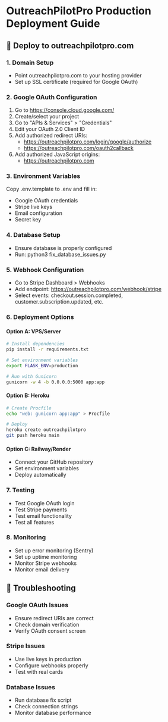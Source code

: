 # OutreachPilotPro Production Deployment Guide

## 🚀 Deploy to outreachpilotpro.com

### 1. Domain Setup
- Point outreachpilotpro.com to your hosting provider
- Set up SSL certificate (required for Google OAuth)

### 2. Google OAuth Configuration
1. Go to https://console.cloud.google.com/
2. Create/select your project
3. Go to "APIs & Services" > "Credentials"
4. Edit your OAuth 2.0 Client ID
5. Add authorized redirect URIs:
   - https://outreachpilotpro.com/login/google/authorize
   - https://outreachpilotpro.com/oauth2callback
6. Add authorized JavaScript origins:
   - https://outreachpilotpro.com

### 3. Environment Variables
Copy .env.template to .env and fill in:
- Google OAuth credentials
- Stripe live keys
- Email configuration
- Secret key

### 4. Database Setup
- Ensure database is properly configured
- Run: python3 fix_database_issues.py

### 5. Webhook Configuration
- Go to Stripe Dashboard > Webhooks
- Add endpoint: https://outreachpilotpro.com/webhook/stripe
- Select events: checkout.session.completed, customer.subscription.updated, etc.

### 6. Deployment Options

#### Option A: VPS/Server
```bash
# Install dependencies
pip install -r requirements.txt

# Set environment variables
export FLASK_ENV=production

# Run with Gunicorn
gunicorn -w 4 -b 0.0.0.0:5000 app:app
```

#### Option B: Heroku
```bash
# Create Procfile
echo "web: gunicorn app:app" > Procfile

# Deploy
heroku create outreachpilotpro
git push heroku main
```

#### Option C: Railway/Render
- Connect your GitHub repository
- Set environment variables
- Deploy automatically

### 7. Testing
- Test Google OAuth login
- Test Stripe payments
- Test email functionality
- Test all features

### 8. Monitoring
- Set up error monitoring (Sentry)
- Set up uptime monitoring
- Monitor Stripe webhooks
- Monitor email delivery

## 🔧 Troubleshooting

### Google OAuth Issues
- Ensure redirect URIs are correct
- Check domain verification
- Verify OAuth consent screen

### Stripe Issues
- Use live keys in production
- Configure webhooks properly
- Test with real cards

### Database Issues
- Run database fix script
- Check connection strings
- Monitor database performance
